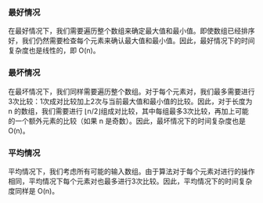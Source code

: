 ### 最好情况

在最好情况下，我们需要遍历整个数组来确定最大值和最小值。即使数组已经排序好，我们仍然需要检查每个元素来确认最大值和最小值。因此，最好情况下的时间复杂度也是线性的，即 O(n)。

### 最坏情况

在最坏情况下，我们同样需要遍历整个数组。对于每个元素对，我们最多需要进行3次比较：1次成对比较加上2次与当前最大值和最小值的比较。因此，对于长度为 n 的数组，我们需要进行 ⌊n/2⌋组成对比较，其中每组最多3次比较，再加上可能的一个额外元素的比较（如果 n 是奇数）。因此，最坏情况下的时间复杂度也是 O(n)。

### 平均情况

平均情况下，我们考虑所有可能的输入数组。由于算法对于每个元素对进行的操作相同，平均情况下每个元素对也最多进行3次比较。因此，平均情况下的时间复杂度同样是 O(n)。
